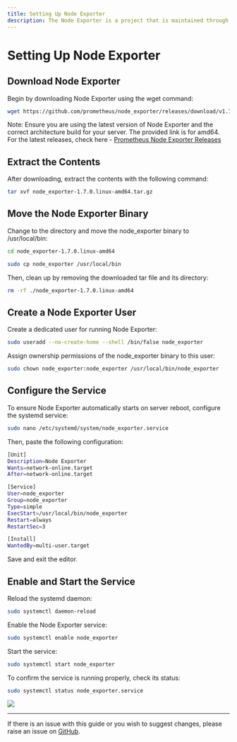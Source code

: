 ```yaml
---
title: Setting Up Node Exporter
description: The Node Exporter is a project that is maintained through the Prometheus project. 
---
```


# Setting Up Node Exporter

## Download Node Exporter

Begin by downloading Node Exporter using the wget command:

```bash
wget https://github.com/prometheus/node_exporter/releases/download/v1.7.0/node_exporter-1.7.0.linux-amd64.tar.gz
```

Note: Ensure you are using the latest version of Node Exporter and the correct architecture build for your server. The provided link is for amd64. For the latest releases, check here - [Prometheus Node Exporter Releases](https://github.com/prometheus/node_exporter/releases)


## Extract the Contents

After downloading, extract the contents with the following command:

```bash
tar xvf node_exporter-1.7.0.linux-amd64.tar.gz
```

## Move the Node Exporter Binary

Change to the directory and move the node_exporter binary to /usr/local/bin:

```bash
cd node_exporter-1.7.0.linux-amd64
``` 

```bash
sudo cp node_exporter /usr/local/bin
```

Then, clean up by removing the downloaded tar file and its directory:

```bash
rm -rf ./node_exporter-1.7.0.linux-amd64
```

## Create a Node Exporter User

Create a dedicated user for running Node Exporter:

```bash
sudo useradd --no-create-home --shell /bin/false node_exporter
```

Assign ownership permissions of the node_exporter binary to this user:

```bash
sudo chown node_exporter:node_exporter /usr/local/bin/node_exporter
```

## Configure the Service

To ensure Node Exporter automatically starts on server reboot, configure the systemd service:

```bash
sudo nano /etc/systemd/system/node_exporter.service
```

Then, paste the following configuration:
```bash
[Unit]
Description=Node Exporter
Wants=network-online.target
After=network-online.target

[Service]
User=node_exporter
Group=node_exporter
Type=simple
ExecStart=/usr/local/bin/node_exporter
Restart=always
RestartSec=3

[Install]
WantedBy=multi-user.target
```
Save and exit the editor.

## Enable and Start the Service

Reload the systemd daemon:

```bash
sudo systemctl daemon-reload
```

Enable the Node Exporter service:

```bash
sudo systemctl enable node_exporter
```

Start the service:

```bash
sudo systemctl start node_exporter
```

To confirm the service is running properly, check its status:

```bash
sudo systemctl status node_exporter.service
```

<a href="https://www.buymeacoffee.com/techdox"><img src="https://img.buymeacoffee.com/button-api/?text=Buy me a cup of tea&emoji=🍵&slug=techdox&button_colour=FFDD00&font_colour=000000&font_family=Cookie&outline_colour=000000&coffee_colour=ffffff" /></a>


---

If there is an issue with this guide or you wish to suggest changes, please raise an issue on [GitHub](https://github.com/Techdox/techdox-docs).
